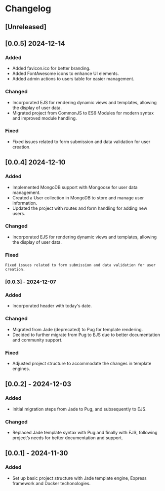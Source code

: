 # Changelog

## [Unreleased] 

## [0.0.5] 2024-12-14
### Added
- Added favicon.ico for better branding.
- Added FontAwesome icons to enhance UI elements.
- Added admin actions to users table for easier management.

### Changed
- Incorporated EJS for rendering dynamic views and templates, allowing the display of user data.
- Migrated project from CommonJS to ES6 Modules for modern syntax and improved module handling.

### Fixed
- Fixed issues related to form submission and data validation for user creation.

## [0.0.4] 2024-12-10 
### Added
- Implemented MongoDB support with Mongoose for user data management.
- Created a User collection in MongoDB to store and manage user information.
- Updated the project with routes and form handling for adding new users.

### Changed
- Incorporated EJS for rendering dynamic views and templates, allowing the display of user data.

### Fixed
    Fixed issues related to form submission and data validation for user creation.
    
### [0.0.3] - 2024-12-07
### Added
- Incorporated header with today's date.

### Changed
- Migrated from Jade (deprecated) to Pug for template rendering.
- Decided to further migrate from Pug to EJS due to better documentation and community support.

### Fixed
- Adjusted project structure to accommodate the changes in template engines.

## [0.0.2] - 2024-12-03
### Added
- Initial migration steps from Jade to Pug, and subsequently to EJS.

### Changed
- Replaced Jade template syntax with Pug and finally with EJS, following project’s needs for better documentation and support.

## [0.0.1] - 2024-11-30
### Added
- Set up basic project structure with Jade template engine, Express framework and Docker techonologies.